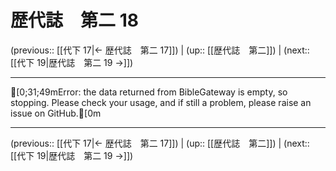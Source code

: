 # 歴代誌　第二 18

(previous:: [[代下 17|← 歴代誌　第二 17]]) | (up:: [[歴代誌　第二]]) | (next:: [[代下 19|歴代誌　第二 19 →]])

***
[0;31;49mError: the data returned from BibleGateway is empty, so stopping. Please check your usage, and if still a problem, please raise an issue on GitHub.[0m

***

(previous:: [[代下 17|← 歴代誌　第二 17]]) | (up:: [[歴代誌　第二]]) | (next:: [[代下 19|歴代誌　第二 19 →]])
